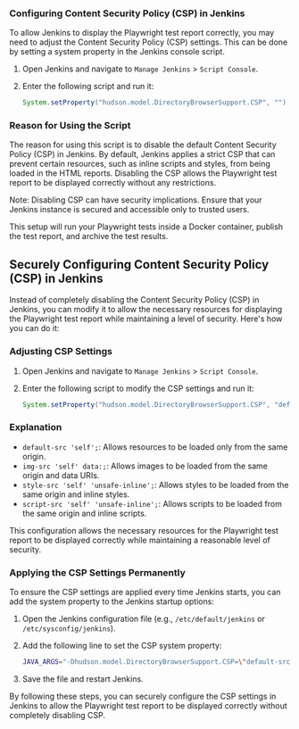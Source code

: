 ### Configuring Content Security Policy (CSP) in Jenkins

To allow Jenkins to display the Playwright test report correctly, you may need to adjust the Content Security Policy (CSP) settings. This can be done by setting a system property in the Jenkins console script.

1. Open Jenkins and navigate to `Manage Jenkins` > `Script Console`.
2. Enter the following script and run it:

    ```groovy
    System.setProperty("hudson.model.DirectoryBrowserSupport.CSP", "")
    ```

### Reason for Using the Script

The reason for using this script is to disable the default Content Security Policy (CSP) in Jenkins. By default, Jenkins applies a strict CSP that can prevent certain resources, such as inline scripts and styles, from being loaded in the HTML reports. Disabling the CSP allows the Playwright test report to be displayed correctly without any restrictions.

Note: Disabling CSP can have security implications. Ensure that your Jenkins instance is secured and accessible only to trusted users.

This setup will run your Playwright tests inside a Docker container, publish the test report, and archive the test results.
## Securely Configuring Content Security Policy (CSP) in Jenkins

Instead of completely disabling the Content Security Policy (CSP) in Jenkins, you can modify it to allow the necessary resources for displaying the Playwright test report while maintaining a level of security. Here's how you can do it:

### Adjusting CSP Settings

1. Open Jenkins and navigate to `Manage Jenkins` > `Script Console`.
2. Enter the following script to modify the CSP settings and run it:

    ```groovy
    System.setProperty("hudson.model.DirectoryBrowserSupport.CSP", "default-src 'self'; img-src 'self' data:; style-src 'self' 'unsafe-inline'; script-src 'self' 'unsafe-inline';")
    ```

### Explanation

- `default-src 'self';`: Allows resources to be loaded only from the same origin.
- `img-src 'self' data:;`: Allows images to be loaded from the same origin and data URIs.
- `style-src 'self' 'unsafe-inline';`: Allows styles to be loaded from the same origin and inline styles.
- `script-src 'self' 'unsafe-inline';`: Allows scripts to be loaded from the same origin and inline scripts.

This configuration allows the necessary resources for the Playwright test report to be displayed correctly while maintaining a reasonable level of security.

### Applying the CSP Settings Permanently

To ensure the CSP settings are applied every time Jenkins starts, you can add the system property to the Jenkins startup options:

1. Open the Jenkins configuration file (e.g., `/etc/default/jenkins` or `/etc/sysconfig/jenkins`).
2. Add the following line to set the CSP system property:

    ```sh
    JAVA_ARGS="-Dhudson.model.DirectoryBrowserSupport.CSP=\"default-src 'self'; img-src 'self' data:; style-src 'self' 'unsafe-inline'; script-src 'self' 'unsafe-inline';\""
    ```

3. Save the file and restart Jenkins.

By following these steps, you can securely configure the CSP settings in Jenkins to allow the Playwright test report to be displayed correctly without completely disabling CSP.
